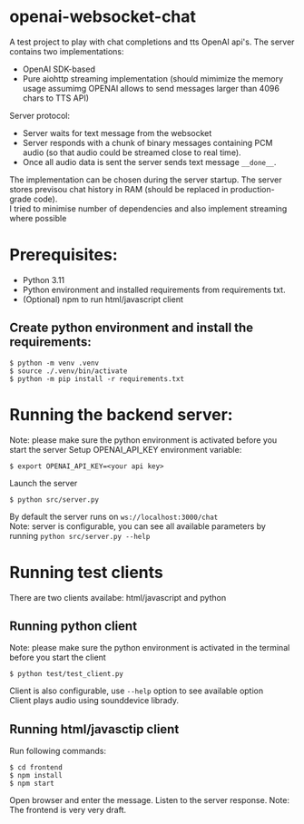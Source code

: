 # openai-websocket-chat

A test project to play with chat completions and tts OpenAI api's.
The server contains two implementations:

- OpenAI SDK-based
- Pure aiohttp streaming implementation (should mimimize the memory usage assumimg OPENAI allows to send messages larger than 4096 chars to TTS API)

Server protocol:

- Server waits for text message from the websocket
- Server responds with a chunk of binary messages containing PCM audio (so that audio could be streamed close to real time).
- Once all audio data is sent the server sends text message `__done__`.

The implementation can be chosen during the server startup. The server stores previsou chat history in RAM (should be replaced in production-grade code).\
I tried to minimise number of dependencies and also implement streaming where possible

# Prerequisites:

- Python 3.11
- Python environment and installed requirements from requirements txt.
- (Optional) npm to run html/javascript client

## Create python environment and install the requirements:

```
$ python -m venv .venv
$ source ./.venv/bin/activate
$ python -m pip install -r requirements.txt
```

# Running the backend server:

Note: please make sure the python environment is activated before you start the server
Setup OPENAI_API_KEY environment variable:

```
$ export OPENAI_API_KEY=<your api key>
```

Launch the server

```
$ python src/server.py

```

By default the server runs on `ws://localhost:3000/chat`\
Note: server is configurable, you can see all available parameters by running `python src/server.py --help`

# Running test clients

There are two clients availabe: html/javascript and python

## Running python client

Note: please make sure the python environment is activated in the terminal before you start the client

```
$ python test/test_client.py
```

Client is also configurable, use `--help` option to see available option\
Client plays audio using sounddevice librady.

## Running html/javasctip client

Run following commands:

```
$ cd frontend
$ npm install
$ npm start
```

Open browser and enter the message. Listen to the server response.
Note: The frontend is very very draft.
